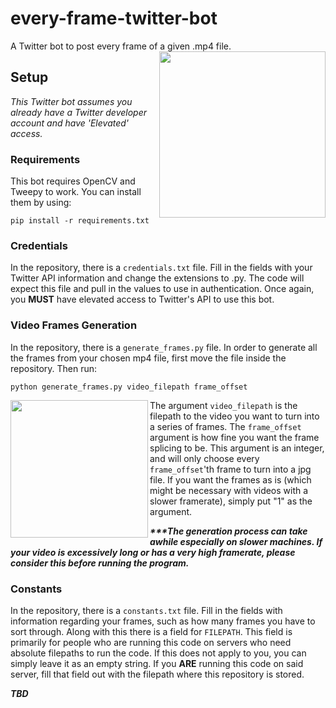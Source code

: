 # every-frame-twitter-bot
A Twitter bot to post every frame of a given .mp4 file.
<img align="right" src="https://media1.giphy.com/media/AKyXh7Zmx5UbpCz9nc/200w.gif?cid=82a1493bcy1mpewn49orxr1jf5h27o4b1avt5bbwyzvayivm&rid=200w.gif&ct=s" width = "266" height = "266">

## Setup
<i> This Twitter bot assumes you already have a Twitter developer account and have 'Elevated' access. </i>
### Requirements
This bot requires OpenCV and Tweepy to work. You can install them by using:
```
pip install -r requirements.txt
```
### Credentials
In the repository, there is a ```credentials.txt``` file. Fill in the fields with your Twitter API information and change the extensions to .py. The code will expect this file and pull in the values to use in authentication. Once again, you <b>MUST</b> have elevated access to Twitter's API to use this bot.
### Video Frames Generation
In the repository, there is a ```generate_frames.py``` file. In order to generate all the frames from your chosen mp4 file, first move the file inside the repository. Then run:
```
python generate_frames.py video_filepath frame_offset
```
<img align="left" src="https://giffiles.alphacoders.com/112/11288.gif" width = "220" height = "220">

The argument `video_filepath` is the filepath to the video you want to turn into a series of frames. The `frame_offset` argument is how fine you want the frame splicing to be. This argument is an integer, and will only choose every `frame_offset`'th frame to turn into a jpg file. If you want the frames as is (which might be necessary with videos with a slower framerate), simply put "1" as the argument.

<i><b>***The generation process can take awhile especially on slower machines. If your video is excessively long or has a very high framerate, please consider this before running the program.</b></i>

### Constants
In the repository, there is a ```constants.txt``` file. Fill in the fields with information regarding your frames, such as how many frames you have to sort through. Along with this there is a field for ```FILEPATH```. This field is primarily for people who are running this code on servers who need absolute filepaths to run the code. If this does not apply to you, you can simply leave it as an empty string. If you <b>ARE</b> running this code on said server, fill that field out with the filepath where this repository is stored.

***TBD***
